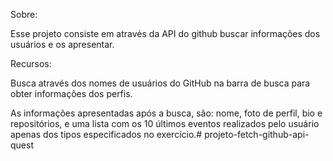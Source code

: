 Sobre:

Esse projeto consiste em através da API do github buscar informações dos usuários e os apresentar.

Recursos:

Busca através dos nomes de usuários do GitHub na barra de busca para obter informações dos perfis.  

As informações apresentadas após a busca, são: nome, foto de perfil, bio e repositórios, e uma lista com os 10 últimos eventos realizados pelo usuário apenas dos tipos especificados no exercício.# projeto-fetch-github-api-quest
